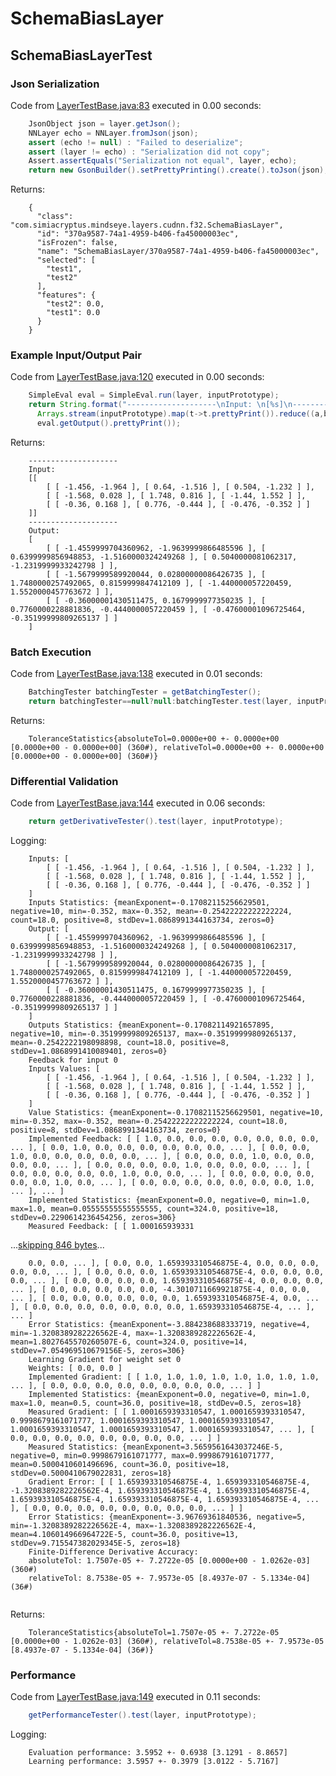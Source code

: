 # SchemaBiasLayer
## SchemaBiasLayerTest
### Json Serialization
Code from [LayerTestBase.java:83](../../../../../../../../../MindsEye/src/test/java/com/simiacryptus/mindseye/layers/LayerTestBase.java#L83) executed in 0.00 seconds: 
```java
    JsonObject json = layer.getJson();
    NNLayer echo = NNLayer.fromJson(json);
    assert (echo != null) : "Failed to deserialize";
    assert (layer != echo) : "Serialization did not copy";
    Assert.assertEquals("Serialization not equal", layer, echo);
    return new GsonBuilder().setPrettyPrinting().create().toJson(json);
```

Returns: 

```
    {
      "class": "com.simiacryptus.mindseye.layers.cudnn.f32.SchemaBiasLayer",
      "id": "370a9587-74a1-4959-b406-fa45000003ec",
      "isFrozen": false,
      "name": "SchemaBiasLayer/370a9587-74a1-4959-b406-fa45000003ec",
      "selected": [
        "test1",
        "test2"
      ],
      "features": {
        "test2": 0.0,
        "test1": 0.0
      }
    }
```



### Example Input/Output Pair
Code from [LayerTestBase.java:120](../../../../../../../../../MindsEye/src/test/java/com/simiacryptus/mindseye/layers/LayerTestBase.java#L120) executed in 0.00 seconds: 
```java
    SimpleEval eval = SimpleEval.run(layer, inputPrototype);
    return String.format("--------------------\nInput: \n[%s]\n--------------------\nOutput: \n%s",
      Arrays.stream(inputPrototype).map(t->t.prettyPrint()).reduce((a,b)->a+",\n"+b).get(),
      eval.getOutput().prettyPrint());
```

Returns: 

```
    --------------------
    Input: 
    [[
    	[ [ -1.456, -1.964 ], [ 0.64, -1.516 ], [ 0.504, -1.232 ] ],
    	[ [ -1.568, 0.028 ], [ 1.748, 0.816 ], [ -1.44, 1.552 ] ],
    	[ [ -0.36, 0.168 ], [ 0.776, -0.444 ], [ -0.476, -0.352 ] ]
    ]]
    --------------------
    Output: 
    [
    	[ [ -1.4559999704360962, -1.9639999866485596 ], [ 0.6399999856948853, -1.5160000324249268 ], [ 0.5040000081062317, -1.2319999933242798 ] ],
    	[ [ -1.5679999589920044, 0.02800000086426735 ], [ 1.7480000257492065, 0.8159999847412109 ], [ -1.440000057220459, 1.5520000457763672 ] ],
    	[ [ -0.36000001430511475, 0.1679999977350235 ], [ 0.7760000228881836, -0.4440000057220459 ], [ -0.47600001096725464, -0.35199999809265137 ] ]
    ]
```



### Batch Execution
Code from [LayerTestBase.java:138](../../../../../../../../../MindsEye/src/test/java/com/simiacryptus/mindseye/layers/LayerTestBase.java#L138) executed in 0.01 seconds: 
```java
    BatchingTester batchingTester = getBatchingTester();
    return batchingTester==null?null:batchingTester.test(layer, inputPrototype);
```

Returns: 

```
    ToleranceStatistics{absoluteTol=0.0000e+00 +- 0.0000e+00 [0.0000e+00 - 0.0000e+00] (360#), relativeTol=0.0000e+00 +- 0.0000e+00 [0.0000e+00 - 0.0000e+00] (360#)}
```



### Differential Validation
Code from [LayerTestBase.java:144](../../../../../../../../../MindsEye/src/test/java/com/simiacryptus/mindseye/layers/LayerTestBase.java#L144) executed in 0.06 seconds: 
```java
    return getDerivativeTester().test(layer, inputPrototype);
```
Logging: 
```
    Inputs: [
    	[ [ -1.456, -1.964 ], [ 0.64, -1.516 ], [ 0.504, -1.232 ] ],
    	[ [ -1.568, 0.028 ], [ 1.748, 0.816 ], [ -1.44, 1.552 ] ],
    	[ [ -0.36, 0.168 ], [ 0.776, -0.444 ], [ -0.476, -0.352 ] ]
    ]
    Inputs Statistics: {meanExponent=-0.17082115256629501, negative=10, min=-0.352, max=-0.352, mean=-0.25422222222222224, count=18.0, positive=8, stdDev=1.0868991344163734, zeros=0}
    Output: [
    	[ [ -1.4559999704360962, -1.9639999866485596 ], [ 0.6399999856948853, -1.5160000324249268 ], [ 0.5040000081062317, -1.2319999933242798 ] ],
    	[ [ -1.5679999589920044, 0.02800000086426735 ], [ 1.7480000257492065, 0.8159999847412109 ], [ -1.440000057220459, 1.5520000457763672 ] ],
    	[ [ -0.36000001430511475, 0.1679999977350235 ], [ 0.7760000228881836, -0.4440000057220459 ], [ -0.47600001096725464, -0.35199999809265137 ] ]
    ]
    Outputs Statistics: {meanExponent=-0.17082114921657895, negative=10, min=-0.35199999809265137, max=-0.35199999809265137, mean=-0.2542222198098898, count=18.0, positive=8, stdDev=1.0868991410089401, zeros=0}
    Feedback for input 0
    Inputs Values: [
    	[ [ -1.456, -1.964 ], [ 0.64, -1.516 ], [ 0.504, -1.232 ] ],
    	[ [ -1.568, 0.028 ], [ 1.748, 0.816 ], [ -1.44, 1.552 ] ],
    	[ [ -0.36, 0.168 ], [ 0.776, -0.444 ], [ -0.476, -0.352 ] ]
    ]
    Value Statistics: {meanExponent=-0.17082115256629501, negative=10, min=-0.352, max=-0.352, mean=-0.25422222222222224, count=18.0, positive=8, stdDev=1.0868991344163734, zeros=0}
    Implemented Feedback: [ [ 1.0, 0.0, 0.0, 0.0, 0.0, 0.0, 0.0, 0.0, ... ], [ 0.0, 1.0, 0.0, 0.0, 0.0, 0.0, 0.0, 0.0, ... ], [ 0.0, 0.0, 1.0, 0.0, 0.0, 0.0, 0.0, 0.0, ... ], [ 0.0, 0.0, 0.0, 1.0, 0.0, 0.0, 0.0, 0.0, ... ], [ 0.0, 0.0, 0.0, 0.0, 1.0, 0.0, 0.0, 0.0, ... ], [ 0.0, 0.0, 0.0, 0.0, 0.0, 1.0, 0.0, 0.0, ... ], [ 0.0, 0.0, 0.0, 0.0, 0.0, 0.0, 1.0, 0.0, ... ], [ 0.0, 0.0, 0.0, 0.0, 0.0, 0.0, 0.0, 1.0, ... ], ... ]
    Implemented Statistics: {meanExponent=0.0, negative=0, min=1.0, max=1.0, mean=0.05555555555555555, count=324.0, positive=18, stdDev=0.2290614236454256, zeros=306}
    Measured Feedback: [ [ 1.000165939331
```
...[skipping 846 bytes](etc/1.txt)...
```
    0.0, 0.0, ... ], [ 0.0, 0.0, 1.659393310546875E-4, 0.0, 0.0, 0.0, 0.0, 0.0, ... ], [ 0.0, 0.0, 0.0, 1.659393310546875E-4, 0.0, 0.0, 0.0, 0.0, ... ], [ 0.0, 0.0, 0.0, 0.0, 1.659393310546875E-4, 0.0, 0.0, 0.0, ... ], [ 0.0, 0.0, 0.0, 0.0, 0.0, -4.3010711669921875E-4, 0.0, 0.0, ... ], [ 0.0, 0.0, 0.0, 0.0, 0.0, 0.0, 1.659393310546875E-4, 0.0, ... ], [ 0.0, 0.0, 0.0, 0.0, 0.0, 0.0, 0.0, 1.659393310546875E-4, ... ], ... ]
    Error Statistics: {meanExponent=-3.884238688333719, negative=4, min=-1.3208389282226562E-4, max=-1.3208389282226562E-4, mean=1.8027645570260507E-6, count=324.0, positive=14, stdDev=7.054969510679156E-5, zeros=306}
    Learning Gradient for weight set 0
    Weights: [ 0.0, 0.0 ]
    Implemented Gradient: [ [ 1.0, 1.0, 1.0, 1.0, 1.0, 1.0, 1.0, 1.0, ... ], [ 0.0, 0.0, 0.0, 0.0, 0.0, 0.0, 0.0, 0.0, ... ] ]
    Implemented Statistics: {meanExponent=0.0, negative=0, min=1.0, max=1.0, mean=0.5, count=36.0, positive=18, stdDev=0.5, zeros=18}
    Measured Gradient: [ [ 1.0001659393310547, 1.0001659393310547, 0.9998679161071777, 1.0001659393310547, 1.0001659393310547, 1.0001659393310547, 1.0001659393310547, 1.0001659393310547, ... ], [ 0.0, 0.0, 0.0, 0.0, 0.0, 0.0, 0.0, 0.0, ... ] ]
    Measured Statistics: {meanExponent=3.5659561643037246E-5, negative=0, min=0.9998679161071777, max=0.9998679161071777, mean=0.5000410601496696, count=36.0, positive=18, stdDev=0.5000410679022831, zeros=18}
    Gradient Error: [ [ 1.659393310546875E-4, 1.659393310546875E-4, -1.3208389282226562E-4, 1.659393310546875E-4, 1.659393310546875E-4, 1.659393310546875E-4, 1.659393310546875E-4, 1.659393310546875E-4, ... ], [ 0.0, 0.0, 0.0, 0.0, 0.0, 0.0, 0.0, 0.0, ... ] ]
    Error Statistics: {meanExponent=-3.96769361840536, negative=5, min=-1.3208389282226562E-4, max=-1.3208389282226562E-4, mean=4.106014966964722E-5, count=36.0, positive=13, stdDev=9.715547382029345E-5, zeros=18}
    Finite-Difference Derivative Accuracy:
    absoluteTol: 1.7507e-05 +- 7.2722e-05 [0.0000e+00 - 1.0262e-03] (360#)
    relativeTol: 8.7538e-05 +- 7.9573e-05 [8.4937e-07 - 5.1334e-04] (36#)
    
```

Returns: 

```
    ToleranceStatistics{absoluteTol=1.7507e-05 +- 7.2722e-05 [0.0000e+00 - 1.0262e-03] (360#), relativeTol=8.7538e-05 +- 7.9573e-05 [8.4937e-07 - 5.1334e-04] (36#)}
```



### Performance
Code from [LayerTestBase.java:149](../../../../../../../../../MindsEye/src/test/java/com/simiacryptus/mindseye/layers/LayerTestBase.java#L149) executed in 0.11 seconds: 
```java
    getPerformanceTester().test(layer, inputPrototype);
```
Logging: 
```
    Evaluation performance: 3.5952 +- 0.6938 [3.1291 - 8.8657]
    Learning performance: 3.5957 +- 0.3979 [3.0122 - 5.7167]
    
```

